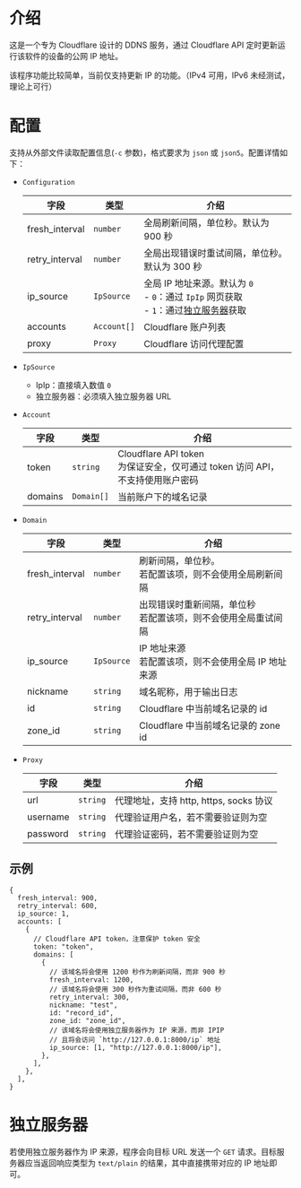 # 介绍

这是一个专为 Cloudflare 设计的 DDNS 服务，通过 Cloudflare API 定时更新运行该软件的设备的公网 IP 地址。

该程序功能比较简单，当前仅支持更新 IP 的功能。（IPv4 可用，IPv6 未经测试，理论上可行）

# 配置

支持从外部文件读取配置信息(`-c` 参数)，格式要求为 `json` 或 `json5`。配置详情如下：

- `Configuration`

  | 字段           | 类型        | 介绍                                                                                                        |
  | -------------- | ----------- | ----------------------------------------------------------------------------------------------------------- |
  | fresh_interval | `number`    | 全局刷新间隔，单位秒。默认为 900 秒                                                                         |
  | retry_interval | `number`    | 全局出现错误时重试间隔，单位秒。默认为 300 秒                                                               |
  | ip_source      | `IpSource`  | 全局 IP 地址来源。默认为 `0`<br />- `0`：通过 `IpIp` 网页获取<br />- `1`：通过[独立服务器](#独立服务器)获取 |
  | accounts       | `Account[]` | Cloudflare 账户列表                                                                                         |
  | proxy          | `Proxy`     | Cloudflare 访问代理配置                                                                                     |

- `IpSource`
  - IpIp：直接填入数值 `0`
  - 独立服务器：必须填入独立服务器 URL

- `Account`

  | 字段    | 类型       | 介绍                                                                              |
  | ------- | ---------- | --------------------------------------------------------------------------------- |
  | token   | `string`   | Cloudflare API token<br />为保证安全，仅可通过 token 访问 API，不支持使用账户密码 |
  | domains | `Domain[]` | 当前账户下的域名记录                                                              |

- `Domain`

  | 字段           | 类型       | 介绍                                                               |
  | -------------- | ---------- | ------------------------------------------------------------------ |
  | fresh_interval | `number`   | 刷新间隔，单位秒。<br />若配置该项，则不会使用全局刷新间隔         |
  | retry_interval | `number`   | 出现错误时重新间隔，单位秒<br />若配置该项，则不会使用全局重试间隔 |
  | ip_source      | `IpSource` | IP 地址来源<br />若配置该项，则不会使用全局 IP 地址来源            |
  | nickname       | `string`   | 域名昵称，用于输出日志                                             |
  | id             | `string`   | Cloudflare 中当前域名记录的 id                                     |
  | zone_id        | `string`   | Cloudflare 中当前域名记录的 zone id                                |

- `Proxy`

  | 字段     | 类型     | 介绍                                   |
  | -------- | -------- | -------------------------------------- |
  | url      | `string` | 代理地址，支持 http, https, socks 协议 |
  | username | `string` | 代理验证用户名，若不需要验证则为空     |
  | password | `string` | 代理验证密码，若不需要验证则为空       |

## 示例

```json5
{
  fresh_interval: 900,
  retry_interval: 600,
  ip_source: 1,
  accounts: [
    {
      // Cloudflare API token，注意保护 token 安全
      token: "token",
      domains: [
        {
          // 该域名将会使用 1200 秒作为刷新间隔，而非 900 秒
          fresh_interval: 1200,
          // 该域名将会使用 300 秒作为重试间隔，而非 600 秒
          retry_interval: 300,
          nickname: "test",
          id: "record_id",
          zone_id: "zone_id",
          // 该域名将会使用独立服务器作为 IP 来源，而非 IPIP
          // 且将会访问 `http://127.0.0.1:8000/ip` 地址
          ip_source: [1, "http://127.0.0.1:8000/ip"],
        },
      ],
    },
  ],
}
```

# 独立服务器

若使用独立服务器作为 IP 来源，程序会向目标 URL 发送一个 `GET` 请求。目标服务器应当返回响应类型为 `text/plain` 的结果，其中直接携带对应的 IP 地址即可。
